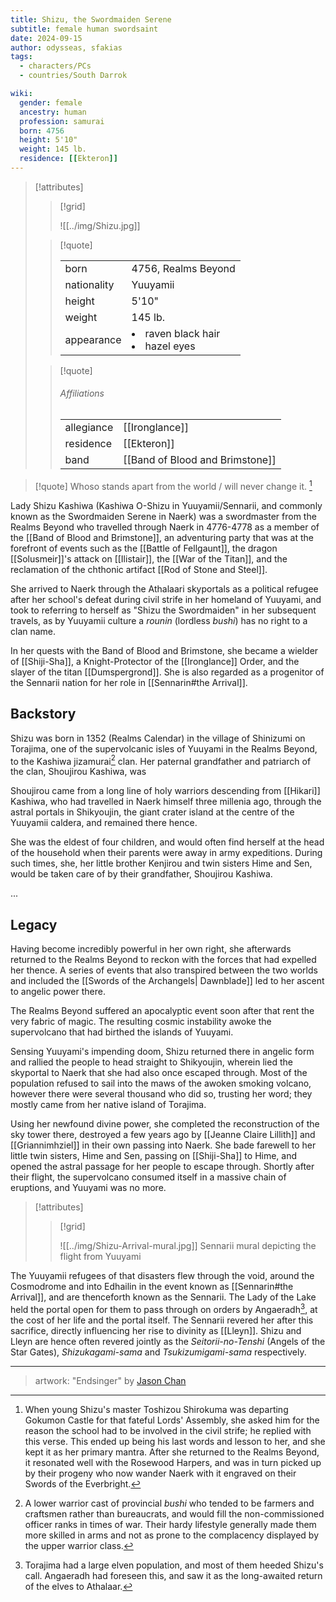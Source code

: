 ```yaml
---
title: Shizu, the Swordmaiden Serene
subtitle: female human swordsaint
date: 2024-09-15
author: odysseas, sfakias
tags:
  - characters/PCs
  - countries/South Darrok

wiki:
  gender: female
  ancestry: human
  profession: samurai
  born: 4756
  height: 5'10"
  weight: 145 lb.
  residence: [[Ekteron]]
---
```

> [!attributes] 
> > [!grid]
> >
> > ![[../img/Shizu.jpg]]
> 
> > [!quote]
> >
> > | | |
> > | --- | --- |
> > | born | 4756, Realms Beyond |
> > | nationality | Yuuyamii |
> > | height | 5'10" |
> > | weight | 145 lb. |
> > | appearance | <li>raven black hair</li><li>hazel eyes</li> |
>
> > [!quote]
> > 
> > ###### Affiliations
> > | | |
> > | --- | --- |
> > | allegiance | [[Ironglance]] |
> > | residence | [[Ekteron]] |
> > | band | [[Band of Blood and Brimstone]] |

> [!quote] 
> Whoso stands apart
> from the world /
> will never change it. [^1]

Lady Shizu Kashiwa (Kashiwa O-Shizu in Yuuyamii/Sennarii, and commonly known as the Swordmaiden Serene in Naerk) was a swordmaster from the Realms Beyond who travelled through Naerk in 4776-4778 as a member of the [[Band of Blood and Brimstone]], an adventuring party that was at the forefront of events such as the [[Battle of Fellgaunt]], the dragon [[Solusmeir]]'s attack on [[Ilistair]], the [[War of the Titan]], and the reclamation of the chthonic artifact [[Rod of Stone and Steel]].

She arrived to Naerk through the Athalaari skyportals as a political refugee after her school's defeat during civil strife in her homeland of Yuuyami, and took to referring to herself as "Shizu the Swordmaiden" in her subsequent travels, as by Yuuyamii culture a *rounin* (lordless *bushi*) has no right to a clan name.

In her quests with the Band of Blood and Brimstone, she became a wielder of [[Shiji-Sha]], a Knight-Protector of the [[Ironglance]] Order, and the slayer of the titan [[Dumspergrond]]. She is also regarded as a progenitor of the Sennarii nation for her role in [[Sennarin#the Arrival]].

## Backstory

Shizu was born in 1352 (Realms Calendar) in the village of Shinizumi on Torajima, one of the supervolcanic isles of Yuuyami in the Realms Beyond, to the Kashiwa jizamurai[^2] clan. Her paternal grandfather and patriarch of the clan, Shoujirou Kashiwa, was

Shoujirou came from a long line of holy warriors descending from [[Hikari]] Kashiwa, who had travelled in Naerk himself three millenia ago, through the astral portals in Shikyoujin, the giant crater island at the centre of the Yuuyamii caldera, and remained there hence.

She was the eldest of four children, and would often find herself at the head of the household when their parents were away in army expeditions. During such times, she, her little brother Kenjirou and twin sisters Hime and Sen, would be taken care of by their grandfather, Shoujirou Kashiwa.

...

## Legacy

Having become incredibly powerful in her own right, she afterwards returned to the Realms Beyond to reckon with the forces that had expelled her thence. A series of events that also transpired between the two worlds and included the [[Swords of the Archangels| Dawnblade]] led to her ascent to angelic power there.

The Realms Beyond suffered an apocalyptic event soon after that rent the very fabric of magic. The resulting cosmic instability awoke the supervolcano that had birthed the islands of Yuuyami.

Sensing Yuuyami's impending doom, Shizu returned there in angelic form and rallied the people to head straight to Shikyoujin, wherein lied the skyportal to Naerk that she had also once escaped through.
Most of the population refused to sail into the maws of the awoken smoking volcano, however there were several thousand who did so, trusting her word; they mostly came from her native island of Torajima.

Using her newfound divine power, she completed the reconstruction of the sky tower there, destroyed a few years ago by [[Jeanne Claire Lillith]] and [[Griannimhziel]] in their own passing into Naerk.
She bade farewell to her little twin sisters, Hime and Sen, passing on [[Shiji-Sha]] to Hime, and opened the astral passage for her people to escape through. Shortly after their flight, the supervolcano consumed itself in a massive chain of eruptions, and Yuuyami was no more.

> [!attributes] 
> > [!grid]
> >
> > ![[../img/Shizu-Arrival-mural.jpg]]
> > Sennarii mural depicting the flight from Yuuyami

The Yuuyamii refugees of that disasters flew through the void, around the Cosmodrome and into Edhailin in the event known as [[Sennarin#the Arrival]], and are thenceforth known as the Sennarii.
The Lady of the Lake held the portal open for them to pass through on orders by Angaeradh[^3], at the cost of her life and the portal itself. The Sennarii revered her after this sacrifice, directly influencing her rise to divinity as [[Lleyn]].
Shizu and Lleyn are hence often revered jointly as the *Seitorii-no-Tenshi* (Angels of the Star Gates), *Shizukagami-sama* and *Tsukizumigami-sama* respectively.

---

> artwork: "Endsinger" by [Jason Chan](http://jason-chan-zab1.squarespace.com/)

[^1]: When young Shizu's master Toshizou Shirokuma was departing Gokumon Castle for that fateful Lords' Assembly, she asked him for the reason the school had to be involved in the civil strife; he replied with this verse. This ended up being his last words and lesson to her, and she kept it as her primary mantra. After she returned to the Realms Beyond, it resonated well with the Rosewood Harpers, and was in turn picked up by their progeny who now wander Naerk with it engraved on their Swords of the Everbright.
[^2]: A lower warrior cast of provincial _bushi_ who tended to be farmers and craftsmen rather than bureaucrats, and would fill the non-commissioned officer ranks in times of war. Their hardy lifestyle generally made them more skilled in arms and not as prone to the complacency displayed by the upper warrior class.
[^3]: Torajima had a large elven population, and most of them heeded Shizu's call. Angaeradh had foreseen this, and saw it as the long-awaited return of the elves to Athalaar.
